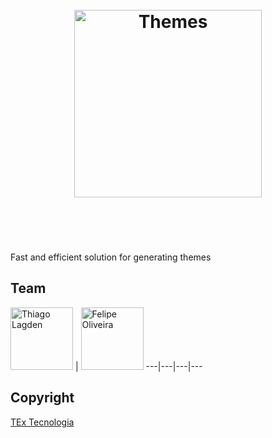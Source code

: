 <h1 align="center">
  <br>
  <img src="https://themes.nimble.com.br/svg/themes.svg" alt="Themes" width="300">
  <br>
  <br>
  <br>
</h1>

Fast and efficient solution for generating themes

## Team

[<img src="https://avatars.githubusercontent.com/u/130963?s=390" alt="Thiago Lagden" width="100">](http://lagden.in) | [<img src="https://avatars.githubusercontent.com/u/11431536?s=390" alt="Felipe Oliveira" width="100">](https://github.com/felipoliveira)
---|---|---|---

## Copyright

[TEx Tecnologia](https://www.textecnologia.com.br/)
